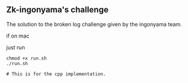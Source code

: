 ## Zk-ingonyama's challenge

The solution to the broken log challenge given by the ingonyama team. 

if on mac 

just run 

```
chmod +x run.sh
./run.sh

# This is for the cpp implementation. 
```